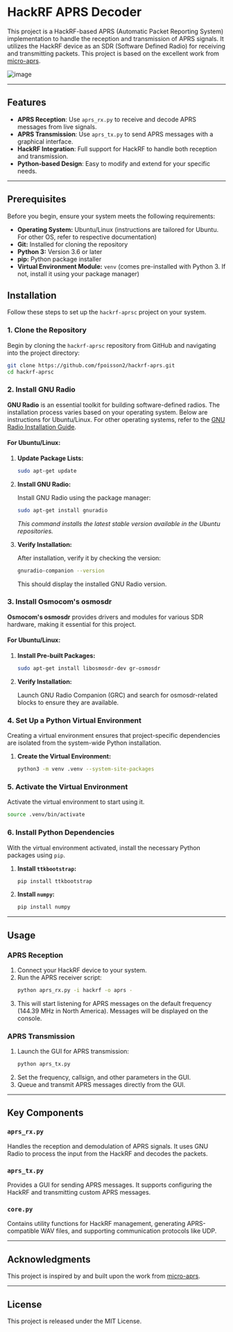 
# HackRF APRS Decoder

This project is a HackRF-based APRS (Automatic Packet Reporting System) implementation to handle the reception and transmission of APRS signals. It utilizes the HackRF device as an SDR (Software Defined Radio) for receiving and transmitting packets. This project is based on the excellent work from [micro-aprs](https://github.com/stephanelsmith/micro-aprs).

![image](https://github.com/user-attachments/assets/e1caabe6-4f9e-43e2-8c9f-90dff6370495)

---

## Features

- **APRS Reception**: Use `aprs_rx.py` to receive and decode APRS messages from live signals.
- **APRS Transmission**: Use `aprs_tx.py` to send APRS messages with a graphical interface.
- **HackRF Integration**: Full support for HackRF to handle both reception and transmission.
- **Python-based Design**: Easy to modify and extend for your specific needs.

---

## Prerequisites

Before you begin, ensure your system meets the following requirements:

- **Operating System:** Ubuntu/Linux (instructions are tailored for Ubuntu. For other OS, refer to respective documentation)
- **Git:** Installed for cloning the repository
- **Python 3:** Version 3.6 or later
- **pip:** Python package installer
- **Virtual Environment Module:** `venv` (comes pre-installed with Python 3. If not, install it using your package manager)

## Installation

Follow these steps to set up the `hackrf-aprsc` project on your system.

### 1. Clone the Repository

Begin by cloning the `hackrf-aprsc` repository from GitHub and navigating into the project directory:

```bash
git clone https://github.com/fpoisson2/hackrf-aprs.git
cd hackrf-aprsc
```

### 2. Install GNU Radio

**GNU Radio** is an essential toolkit for building software-defined radios. The installation process varies based on your operating system. Below are instructions for Ubuntu/Linux. For other operating systems, refer to the [GNU Radio Installation Guide](https://wiki.gnuradio.org/index.php/InstallingGR).

#### For Ubuntu/Linux:

1. **Update Package Lists:**

   ```bash
   sudo apt-get update
   ```

2. **Install GNU Radio:**

   Install GNU Radio using the package manager:

   ```bash
   sudo apt-get install gnuradio
   ```

   *This command installs the latest stable version available in the Ubuntu repositories.*

3. **Verify Installation:**

   After installation, verify it by checking the version:

   ```bash
   gnuradio-companion --version
   ```

   This should display the installed GNU Radio version.

### 3. Install Osmocom's osmosdr

**Osmocom's osmosdr** provides drivers and modules for various SDR hardware, making it essential for this project.

#### For Ubuntu/Linux:

1. **Install Pre-built Packages:**

   ```bash
   sudo apt-get install libosmosdr-dev gr-osmosdr
   ```

2. **Verify Installation:**

   Launch GNU Radio Companion (GRC) and search for osmosdr-related blocks to ensure they are available.

### 4. Set Up a Python Virtual Environment

Creating a virtual environment ensures that project-specific dependencies are isolated from the system-wide Python installation.

1. **Create the Virtual Environment:**

   ```bash
   python3 -m venv .venv --system-site-packages
   ```

### 5. Activate the Virtual Environment

Activate the virtual environment to start using it.

```bash
source .venv/bin/activate
```

### 6. Install Python Dependencies

With the virtual environment activated, install the necessary Python packages using `pip`.

1. **Install `ttkbootstrap`:**

   ```bash
   pip install ttkbootstrap
   ```

2. **Install `numpy`:**

   ```bash
   pip install numpy
   ```




---

## Usage

### APRS Reception

1. Connect your HackRF device to your system.
2. Run the APRS receiver script:
   ```bash
   python aprs_rx.py -i hackrf -o aprs -
   ```
3. This will start listening for APRS messages on the default frequency (144.39 MHz in North America). Messages will be displayed on the console.

### APRS Transmission

1. Launch the GUI for APRS transmission:
   ```bash
   python aprs_tx.py
   ```
2. Set the frequency, callsign, and other parameters in the GUI.
3. Queue and transmit APRS messages directly from the GUI.

---

## Key Components

### `aprs_rx.py`

Handles the reception and demodulation of APRS signals. It uses GNU Radio to process the input from the HackRF and decodes the packets.

### `aprs_tx.py`

Provides a GUI for sending APRS messages. It supports configuring the HackRF and transmitting custom APRS messages.

### `core.py`

Contains utility functions for HackRF management, generating APRS-compatible WAV files, and supporting communication protocols like UDP.

---

## Acknowledgments

This project is inspired by and built upon the work from [micro-aprs](https://github.com/stephanelsmith/micro-aprs).

---

## License

This project is released under the MIT License.
